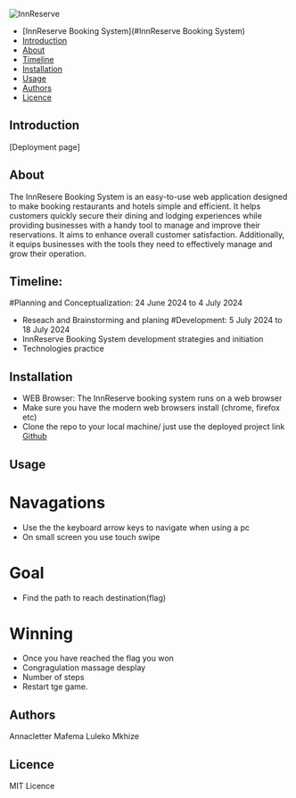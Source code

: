 
![InnReserve](https://github.com/Lulekoh/InnReserve-Booking-Systemm/blob/master/InnReserve.png)

- [InnReserve Booking System](#InnReserve Booking System)
- [Introduction](#Introduction)
- [About](#About)
- [Timeline](#Timeline)
- [Installation](#Installation)
- [Usage](#Usage)
- [Authors](#Authors)
- [Licence](#Licence)

## Introduction

[Deployment page] 


## About
The InnResere Booking System is an easy-to-use web application designed to make booking restaurants and hotels simple and efficient. It helps customers quickly secure their dining and lodging experiences while providing businesses with a handy tool to manage and improve their reservations. It aims to enhance overall customer satisfaction.
Additionally, it equips businesses with the tools they need to effectively manage and grow their operation.

## Timeline:
#Planning and Conceptualization: 24 June 2024 to 4 July 2024
* Reseach and Brainstorming and planing
#Development: 5 July 2024 to 18 July 2024
* InnReserve Booking System  development strategies and initiation
* Technologies practice

## Installation
* WEB Browser: The InnReserve booking system runs on a web browser
* Make sure you have the modern web browsers install (chrome, firefox etc)
* Clone the repo to your local machine/ just use the deployed project link
[Github](https://github.com/Lulekoh/InnReserve-Booking-System.git)

## Usage
# Navagations
* Use the the keyboard arrow keys to navigate when using a pc
* On small screen you use touch swipe
# Goal
* Find the path to reach destination(flag)
# Winning
* Once you have reached the flag you won
* Congragulation massage desplay 
* Number of steps
* Restart tge game.

## Authors
Annacletter Mafema
Luleko Mkhize

## Licence
MIT Licence
